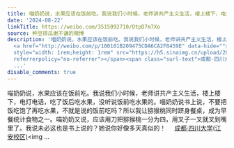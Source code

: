 ```yaml
---
title: 喵奶奶说，水果应该在饭前吃。我说我们小时候，老师讲共产主义生活，楼上楼下，电灯电话，吃了饭后吃水果，没听说饭前吃水果的。喵奶奶说书上说，不要把饭吃饱了...
date: '2024-08-22'
linkTitle: https://weibo.com/3515092710/OtpD7m7Xo
source: 种豆得瓜谢不谦的微博
description: '喵奶奶说，水果应该在饭前吃。我说我们小时候，老师讲共产主义生活，楼上楼下，电灯电话，吃了饭后吃水果，没听说饭前吃水果的。喵奶奶说书上说，不要把饭吃饱了再吃水果，不就是说的饭前吃吗？所以我让猕猴桃同时跻身餐桌，成为早餐统计食物之一。喵奶奶又说，应该用刀把猕猴桃一分为四，用叉子一叉就叉到嘴里了。我说未必这也是书上说的？她说你好像多天真似的！
  <a href="http://weibo.com/p/100101B209475CDA6CA2F8459E" data-hide=""><span class="url-icon"><img
  style="width: 1rem;height: 1rem" src="https://h5.sinaimg.cn/upload/2015/09/25/3/timeline_card_small_location_default.png"
  referrerpolicy="no-referrer"></span><span class="surl-text">成都·四川大学(江安校区)</span></a><img
  ...'
disable_comments: true
---
```

喵奶奶说，水果应该在饭前吃。我说我们小时候，老师讲共产主义生活，楼上楼下，电灯电话，吃了饭后吃水果，没听说饭前吃水果的。喵奶奶说书上说，不要把饭吃饱了再吃水果，不就是说的饭前吃吗？所以我让猕猴桃同时跻身餐桌，成为早餐统计食物之一。喵奶奶又说，应该用刀把猕猴桃一分为四，用叉子一叉就叉到嘴里了。我说未必这也是书上说的？她说你好像多天真似的！ <a href="http://weibo.com/p/100101B209475CDA6CA2F8459E" data-hide=""><span class="url-icon"><img style="width: 1rem;height: 1rem" src="https://h5.sinaimg.cn/upload/2015/09/25/3/timeline_card_small_location_default.png" referrerpolicy="no-referrer"></span><span class="surl-text">成都·四川大学(江安校区)</span></a><img ...